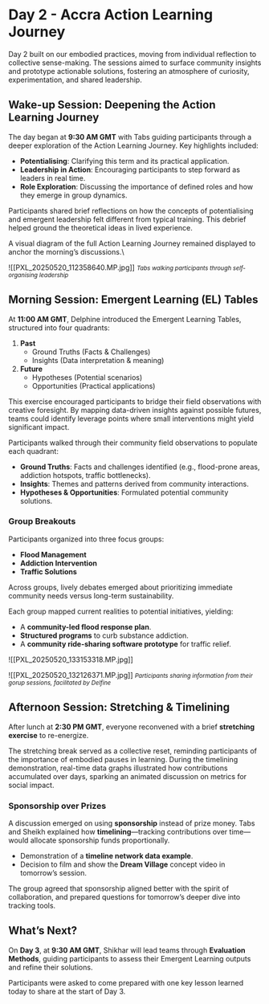 # Day 2 - Accra Action Learning Journey

Day 2 built on our embodied practices, moving from individual reflection to collective sense-making. The sessions aimed to surface community insights and prototype actionable solutions, fostering an atmosphere of curiosity, experimentation, and shared leadership.

## Wake-up Session: Deepening the Action Learning Journey
The day began at **9:30 AM GMT** with Tabs guiding participants through a deeper exploration of the Action Learning Journey. Key highlights included:
- **Potentialising**: Clarifying this term and its practical application.
- **Leadership in Action**: Encouraging participants to step forward as leaders in real time.
- **Role Exploration**: Discussing the importance of defined roles and how they emerge in group dynamics.

Participants shared brief reflections on how the concepts of potentialising and emergent leadership felt different from typical training. This debrief helped ground the theoretical ideas in lived experience.

A visual diagram of the full Action Learning Journey remained displayed to anchor the morning’s discussions.\

![[PXL_20250520_112358640.MP.jpg]]
<small>*Tabs walking participants through self-organising leadership*</small>

## Morning Session: Emergent Learning (EL) Tables
At **11:00 AM GMT**, Delphine introduced the Emergent Learning Tables, structured into four quadrants:
1. **Past**  
   - Ground Truths (Facts & Challenges)  
   - Insights (Data interpretation & meaning)
2. **Future**  
   - Hypotheses (Potential scenarios)  
   - Opportunities (Practical applications)

This exercise encouraged participants to bridge their field observations with creative foresight. By mapping data-driven insights against possible futures, teams could identify leverage points where small interventions might yield significant impact.

Participants walked through their community field observations to populate each quadrant:
- **Ground Truths**: Facts and challenges identified (e.g., flood-prone areas, addiction hotspots, traffic bottlenecks).
- **Insights**: Themes and patterns derived from community interactions.
- **Hypotheses & Opportunities**: Formulated potential community solutions.

### Group Breakouts
Participants organized into three focus groups:
- **Flood Management**  
- **Addiction Intervention**  
- **Traffic Solutions**

Across groups, lively debates emerged about prioritizing immediate community needs versus long-term sustainability.

Each group mapped current realities to potential initiatives, yielding:
- A **community-led flood response plan**.
- **Structured programs** to curb substance addiction.
- A **community ride-sharing software prototype** for traffic relief.



![[PXL_20250520_133153318.MP.jpg]]

![[PXL_20250520_132126371.MP.jpg]]
<small>*Participants sharing information from their gorup sessions, facilitated by Delfine*</small>


## Afternoon Session: Stretching & Timelining
After lunch at **2:30 PM GMT**, everyone reconvened with a brief **stretching exercise** to re-energize.

The stretching break served as a collective reset, reminding participants of the importance of embodied pauses in learning. During the timelining demonstration, real-time data graphs illustrated how contributions accumulated over days, sparking an animated discussion on metrics for social impact.

### Sponsorship over Prizes
A discussion emerged on using **sponsorship** instead of prize money. Tabs and Sheikh explained how **timelining**—tracking contributions over time—would allocate sponsorship funds proportionally.
- Demonstration of a **timeline network data example**.
- Decision to film and show the **Dream Village** concept video in tomorrow’s session.

The group agreed that sponsorship aligned better with the spirit of collaboration, and prepared questions for tomorrow’s deeper dive into tracking tools.

## What’s Next?
On **Day 3**, at **9:30 AM GMT**, Shikhar will lead teams through **Evaluation Methods**, guiding participants to assess their Emergent Learning outputs and refine their solutions.

Participants were asked to come prepared with one key lesson learned today to share at the start of Day 3.